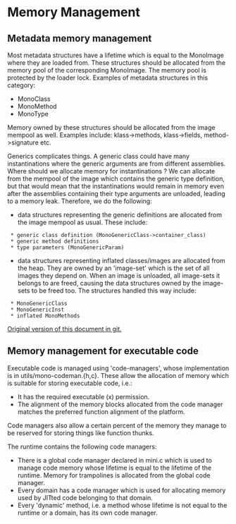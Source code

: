 # Memory Management

Metadata memory management
--------------------------

Most metadata structures have a lifetime which is equal to the MonoImage where they are loaded from. These structures should be allocated from the memory pool of the corresponding MonoImage. The memory pool is protected by the loader lock. Examples of metadata structures in this category:

-   MonoClass
-   MonoMethod
-   MonoType

Memory owned by these structures should be allocated from the image mempool as well. Examples include: klass-\>methods, klass-\>fields, method-\>signature etc.

Generics complicates things. A generic class could have many instantinations where the generic arguments are from different assemblies. Where should we allocate memory for instantinations ? We can allocate from the mempool of the image which contains the generic type definition, but that would mean that the instantinations would remain in memory even after the assemblies containing their type arguments are unloaded, leading to a memory leak. Therefore, we do the following:

-   data structures representing the generic definitions are allocated from the image mempool as usual. These include:

<!-- -->

     * generic class definition (MonoGenericClass->container_class)
     * generic method definitions
     * type parameters (MonoGenericParam)

-   data structures representing inflated classes/images are allocated from the heap. They are owned by an 'image-set' which is the set of all images they depend on. When an image is unloaded, all image-sets it belongs to are freed, causing the data structures owned by the image-sets to be freed too. The structures handled this way include:

<!-- -->

     * MonoGenericClass
     * MonoGenericInst
     * inflated MonoMethods

[Original version of this document in git.](https://github.com/mono/mono/blob/425844619cbce18eaa64205b9007f0c833e4a5c4/docs/memory-management.txt)

Memory management for executable code
-------------------------------------

Executable code is managed using 'code-managers', whose implementation is in utils/mono-codeman.{h,c}. These allow the allocation of memory which is suitable for storing executable code, i.e.:

-   It has the required executable (x) permission.
-   The alignment of the memory blocks allocated from the code manager matches the preferred function alignment of the platform.

Code managers also allow a certain percent of the memory they manage to be reserved for storing things like function thunks.

The runtime contains the following code managers:

-   There is a global code manager declared in mini.c which is used to manage code memory whose lifetime is equal to the lifetime of the runtime. Memory for trampolines is allocated from the global code manager.
-   Every domain has a code manager which is used for allocating memory used by JITted code belonging to that domain.
-   Every 'dynamic' method, i.e. a method whose lifetime is not equal to the runtime or a domain, has its own code manager.
